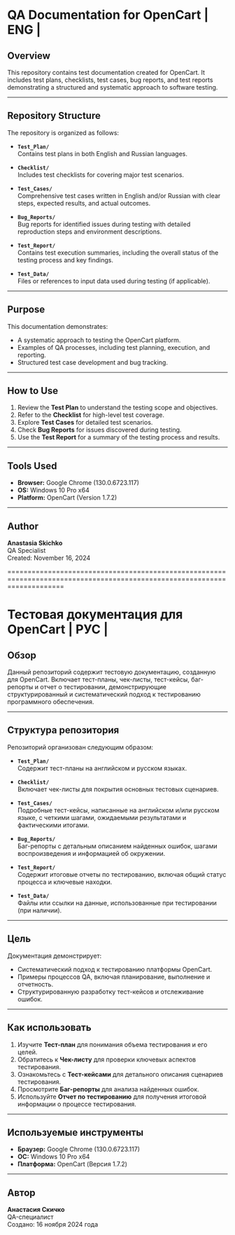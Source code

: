 # QA Documentation for OpenCart    | ENG |

## Overview
This repository contains test documentation created for OpenCart. It includes test plans, checklists, test cases, bug reports, and test reports demonstrating a structured and systematic approach to software testing.

---

## Repository Structure
The repository is organized as follows:

- **`Test_Plan/`**  
  Contains test plans in both English and Russian languages.

- **`Checklist/`**  
  Includes test checklists for covering major test scenarios.

- **`Test_Cases/`**  
  Comprehensive test cases written in English and/or Russian with clear steps, expected results, and actual outcomes.

- **`Bug_Reports/`**  
  Bug reports for identified issues during testing with detailed reproduction steps and environment descriptions.

- **`Test_Report/`**  
  Contains test execution summaries, including the overall status of the testing process and key findings.

- **`Test_Data/`**  
  Files or references to input data used during testing (if applicable).

---

## Purpose
This documentation demonstrates:
- A systematic approach to testing the OpenCart platform.
- Examples of QA processes, including test planning, execution, and reporting.
- Structured test case development and bug tracking.

---

## How to Use
1. Review the **Test Plan** to understand the testing scope and objectives.
2. Refer to the **Checklist** for high-level test coverage.
3. Explore **Test Cases** for detailed test scenarios.
4. Check **Bug Reports** for issues discovered during testing.
5. Use the **Test Report** for a summary of the testing process and results.

---

## Tools Used
- **Browser:** Google Chrome (130.0.6723.117)
- **OS:** Windows 10 Pro x64
- **Platform:** OpenCart (Version 1.7.2)

---

## Author
**Anastasia Skichko**  
QA Specialist  
Created: November 16, 2024




==========================================================================================================================



# Тестовая документация для OpenCart   | РУС |

## Обзор
Данный репозиторий содержит тестовую документацию, созданную для OpenCart. Включает тест-планы, чек-листы, тест-кейсы, баг-репорты и отчет о тестировании, демонстрирующие структурированный и систематический подход к тестированию программного обеспечения.

---

## Структура репозитория
Репозиторий организован следующим образом:

- **`Test_Plan/`**  
  Содержит тест-планы на английском и русском языках.

- **`Checklist/`**  
  Включает чек-листы для покрытия основных тестовых сценариев.

- **`Test_Cases/`**  
  Подробные тест-кейсы, написанные на английском и/или русском языке, с четкими шагами, ожидаемыми результатами и фактическими итогами.

- **`Bug_Reports/`**  
  Баг-репорты с детальным описанием найденных ошибок, шагами воспроизведения и информацией об окружении.

- **`Test_Report/`**  
  Содержит итоговые отчеты по тестированию, включая общий статус процесса и ключевые находки.

- **`Test_Data/`**  
  Файлы или ссылки на данные, использованные при тестировании (при наличии).

---

## Цель
Документация демонстрирует:
- Систематический подход к тестированию платформы OpenCart.
- Примеры процессов QA, включая планирование, выполнение и отчетность.
- Структурированную разработку тест-кейсов и отслеживание ошибок.

---

## Как использовать
1. Изучите **Тест-план** для понимания объема тестирования и его целей.
2. Обратитесь к **Чек-листу** для проверки ключевых аспектов тестирования.
3. Ознакомьтесь с **Тест-кейсами** для детального описания сценариев тестирования.
4. Просмотрите **Баг-репорты** для анализа найденных ошибок.
5. Используйте **Отчет по тестированию** для получения итоговой информации о процессе тестирования.

---

## Используемые инструменты
- **Браузер:** Google Chrome (130.0.6723.117)
- **ОС:** Windows 10 Pro x64
- **Платформа:** OpenCart (Версия 1.7.2)

---

## Автор
**Анастасия Скичко**  
QA-специалист  
Создано: 16 ноября 2024 года

